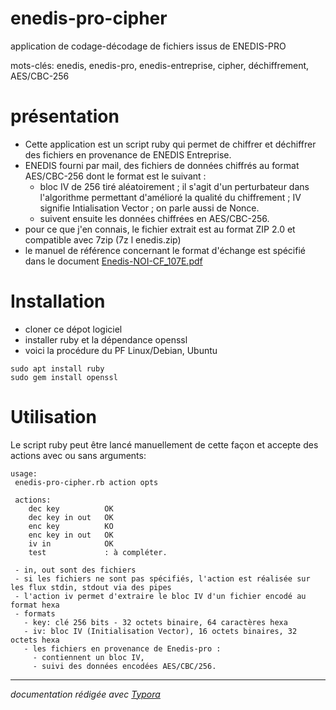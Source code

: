 # enedis-pro-cipher
application de codage-décodage de fichiers issus de ENEDIS-PRO

mots-clés: enedis, enedis-pro, enedis-entreprise, cipher, déchiffrement, AES/CBC-256

# présentation

- Cette application est un script ruby qui permet de chiffrer et déchiffrer des fichiers en provenance de ENEDIS Entreprise.
- ENEDIS fourni par mail, des fichiers de données chiffrés au format AES/CBC-256 dont le format est le suivant :
  - bloc IV de 256 tiré aléatoirement ; il s'agit d'un perturbateur dans l'algorithme permettant d'amélioré la qualité du chiffrement ; IV signifie Intialisation Vector ; on parle aussi de Nonce.
  - suivent ensuite les données chiffrées en AES/CBC-256.
- pour ce que j'en connais, le fichier extrait est au format ZIP 2.0 et compatible avec 7zip (7z l enedis.zip)
- le manuel de référence concernant le format d'échange est spécifié dans le document [Enedis-NOI-CF_107E.pdf](https://www.enedis.fr/sites/default/files/Enedis-NOI-CF_107E.pdf)

# Installation

- cloner ce dépot logiciel
- installer ruby et la dépendance openssl
- voici la procédure du PF Linux/Debian, Ubuntu

```
sudo apt install ruby
sudo gem install openssl
```

# Utilisation

Le script ruby peut être lancé manuellement de cette façon et accepte des actions avec ou sans arguments:

```
usage:
 enedis-pro-cipher.rb action opts

 actions:
    dec key          OK
    dec key in out   OK
    enc key          KO
    enc key in out   OK
    iv in            OK
    test             : à compléter.

 - in, out sont des fichiers 
 - si les fichiers ne sont pas spécifiés, l'action est réalisée sur les flux stdin, stdout via des pipes
 - l'action iv permet d'extraire le bloc IV d'un fichier encodé au format hexa
 - formats
   - key: clé 256 bits - 32 octets binaire, 64 caractères hexa
   - iv: bloc IV (Initialisation Vector), 16 octets binaires, 32 octets hexa
   - les fichiers en provenance de Enedis-pro :
     - contiennent un bloc IV,
     - suivi des données encodées AES/CBC/256.
```

------

*documentation rédigée avec [Typora](https://typora.io/)*

